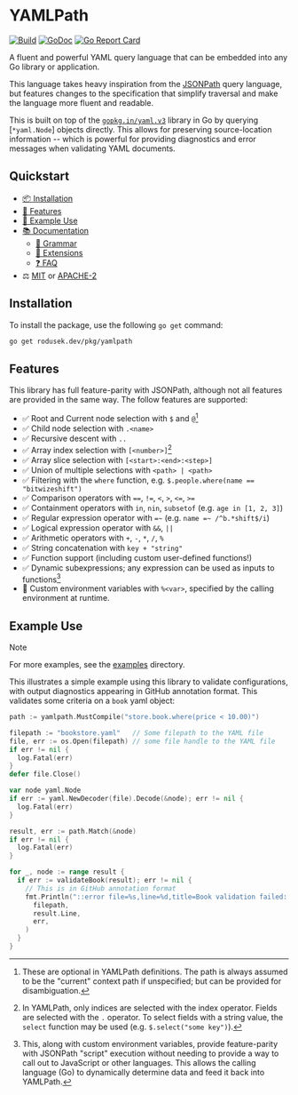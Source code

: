 # YAMLPath

[![Build](https://github.com/bitwizeshift/go-yamlpath/actions/workflows/build-and-test.yaml/badge.svg)](https://github.com/bitwizeshift/go-yamlpath/actions/workflows/build-and-test.yaml)
[![GoDoc](https://godoc.org/rodusek.dev/pkg/yamlpath?status.svg)](https://godoc.org/rodusek.dev/pkg/yamlpath)
[![Go Report Card](https://goreportcard.com/badge/rodusek.dev/pkg/yamlpath)](https://goreportcard.com/report/rodusek.dev/pkg/yamlpath)

A fluent and powerful YAML query language that can be embedded into any Go
library or application.

This language takes heavy inspiration from the [JSONPath] query language, but
features changes to the specification that simplify traversal and make the
language more fluent and readable.

This is built on top of the [`gopkg.in/yaml.v3`] library in Go by querying
[`*yaml.Node`] objects directly. This allows for preserving source-location
information -- which is powerful for providing diagnostics and error messages
when validating YAML documents.

[JSONPath]: https://goessner.net/articles/JsonPath/
[`gopkg.in/yaml.v3`]: https://gopkg.in/yaml.v3

## Quickstart

* [📦 Installation](#installation)
* [🧾 Features](#features)
* [🚂 Example Use](#example-use)
* [📚 Documentation](./docs/index.md)
  * [📄 Grammar](./data/yamlpath.g4)
  * [🔗 Extensions](./docs/extensions.md)
  * [❓ FAQ](./docs/faq.md)
* ⚖️ [MIT](./LICENSE-MIT) or [APACHE-2](./LICENSE-APACHE)

## Installation

To install the package, use the following `go get` command:

```sh
go get rodusek.dev/pkg/yamlpath
```

## Features

This library has full feature-parity with JSONPath, although not all features
are provided in the same way. The follow features are supported:

* ✅ Root and Current node selection with `$` and `@`[^1]
* ✅ Child node selection with `.<name>`
* ✅ Recursive descent with `..`
* ✅ Array index selection with `[<number>]`[^2]
* ✅ Array slice selection with `[<start>:<end>:<step>]`
* ✅ Union of multiple selections with `<path> | <path>`
* ✅ Filtering with the `where` function, e.g. `$.people.where(name == "bitwizeshift")`
* ✅ Comparison operators with `==`, `!=`, `<`, `>`, `<=`, `>=`
* ✅ Containment operators with `in`, `nin`, `subsetof` (e.g. `age in [1, 2, 3]`)
* ✅ Regular expression operator with `=~` (e.g. `name =~ /^b.*shift$/i`)
* ✅ Logical expression operator with `&&`, `||`
* ✅ Arithmetic operators with `+`, `-`, `*`, `/`, `%`
* ✅ String concatenation with `key + "string"`
* ✅ Function support (including custom user-defined functions!)
* ✅ Dynamic subexpressions; any expression can be used as inputs to functions[^3]
* 🚧 Custom environment variables with `%<var>`, specified by the calling
     environment at runtime.

[^1]: These are optional in YAMLPath definitions. The path is always assumed to
      be the "current" context path if unspecified; but can be provided for
      disambiguation.
[^2]: In YAMLPath, only indices are selected with the index operator. Fields are
      selected with the `.` operator. To select fields with a string value, the
      `select` function may be used (e.g. `$.select("some key")`).
[^3]: This, along with custom environment variables, provide feature-parity with
      JSONPath "script" execution without needing to provide a way to call out
      to JavaScript or other languages. This allows the calling language (Go) to
      dynamically determine data and feed it back into YAMLPath.

## Example Use

> [!NOTE]
> For more examples, see the [examples](./_examples) directory.

This illustrates a simple example using this library to validate configurations,
with output diagnostics appearing in GitHub annotation format. This validates
some criteria on a `book` yaml object:

```go
path := yamlpath.MustCompile("store.book.where(price < 10.00)")

filepath := "bookstore.yaml"   // Some filepath to the YAML file
file, err := os.Open(filepath) // some file handle to the YAML file
if err != nil {
  log.Fatal(err)
}
defer file.Close()

var node yaml.Node
if err := yaml.NewDecoder(file).Decode(&node); err != nil {
  log.Fatal(err)
}

result, err := path.Match(&node)
if err != nil {
  log.Fatal(err)
}

for _, node := range result {
  if err := validateBook(result); err != nil {
    // This is in GitHub annotation format
    fmt.Println("::error file=%s,line=%d,title=Book validation failed::%v",
      filepath,
      result.Line,
      err,
    )
  }
}
```
